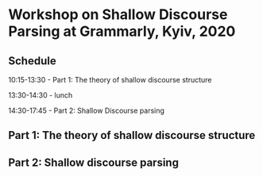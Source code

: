 # Workshop on Shallow Discourse Parsing at Grammarly, Kyiv, 2020

## Schedule

10:15-13:30 - Part 1: The theory of shallow discourse structure

13:30-14:30 - lunch

14:30-17:45 - Part 2: Shallow Discourse parsing

## Part 1: The theory of shallow discourse structure


## Part 2: Shallow discourse parsing
